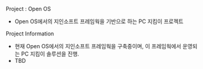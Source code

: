 Project : Open OS
- Open OS에서의 지인소프트 프레임웍을 기반으로 하는 PC 지킴이 프로젝트


Project Information
- 현재 Open OS에서의 지인소프트 프레임웍을 구축중이며, 이 프레임웍에서 운영되는 PC 지킴이 솔루션을 진행.
- TBD
